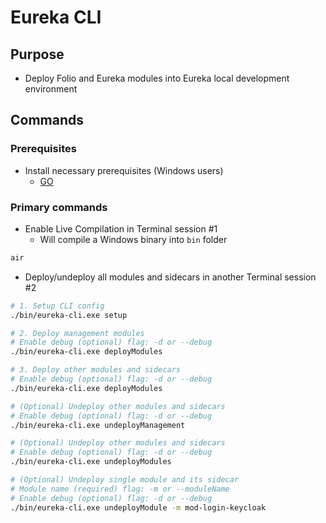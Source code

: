 # Eureka CLI

## Purpose

- Deploy Folio and Eureka modules into Eureka local development environment

## Commands

### Prerequisites

- Install necessary prerequisites (Windows users)
  - [GO](<https://go.dev/doc/install>)

### Primary commands

- Enable Live Compilation in Terminal session #1
  - Will compile a Windows binary into `bin` folder

```bash
air
```

- Deploy/undeploy all modules and sidecars in another Terminal session #2

```bash
# 1. Setup CLI config
./bin/eureka-cli.exe setup

# 2. Deploy management modules
# Enable debug (optional) flag: -d or --debug
./bin/eureka-cli.exe deployModules

# 3. Deploy other modules and sidecars
# Enable debug (optional) flag: -d or --debug
./bin/eureka-cli.exe deployModules

# (Optional) Undeploy other modules and sidecars
# Enable debug (optional) flag: -d or --debug
./bin/eureka-cli.exe undeployManagement

# (Optional) Undeploy other modules and sidecars
# Enable debug (optional) flag: -d or --debug
./bin/eureka-cli.exe undeployModules

# (Optional) Undeploy single module and its sidecar
# Module name (required) flag: -m or --moduleName 
# Enable debug (optional) flag: -d or --debug
./bin/eureka-cli.exe undeployModule -m mod-login-keycloak
```
